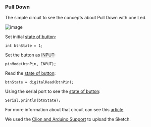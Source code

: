 ### Pull Down

The simple circuit to see the concepts about Pull Down with one Led.

![image](https://user-images.githubusercontent.com/797845/82469573-9265af00-9a9a-11ea-88f5-8abf034f53fc.png)

Set initial [state of button](https://github.com/robsonoduarte/learn-arduino/blob/2ce47bd13fec1f4112b32cd2f1ffa5ae176e35eb/arduino-courses/arduino-brazilian-course/pull-down/pull_down.ino#L4):
```
int btnState = 1;
```

Set the button as [INPUT](https://github.com/robsonoduarte/learn-arduino/blob/b6bcdfbc73d9268f472574bbf3cfc5062b1d896a/arduino-courses/arduino-brazilian-course/pull-down/pull_down.ino#L8):
```
pinMode(btnPin, INPUT);
```

Read the [state of button](https://github.com/robsonoduarte/learn-arduino/blob/b6bcdfbc73d9268f472574bbf3cfc5062b1d896a/arduino-courses/arduino-brazilian-course/pull-down/pull_down.ino#L14):
```
btnState = digitalRead(btnPin);
```    

Using the serial port to see the [state of button](https://github.com/robsonoduarte/learn-arduino/blob/b6bcdfbc73d9268f472574bbf3cfc5062b1d896a/arduino-courses/arduino-brazilian-course/pull-down/pull_down.ino#L20):
```
Serial.println(btnState);
```


For more information about that circuit can see this [article](https://www.instructables.com/id/Understanding-the-Pull-up-Resistor-With-Arduino/)

We used the [Clion and Arduino Support](https://github.com/robsonoduarte/learn-arduino/tree/master/clion-arduino/example) to upload the Sketch.
